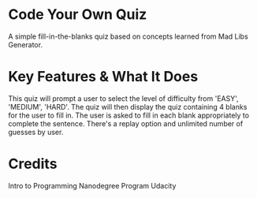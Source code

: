# Code Your Own Quiz
A simple fill-in-the-blanks quiz based on concepts learned from Mad Libs Generator.

# Key Features & What It Does 
This quiz will prompt a user to select the level of difficulty from 'EASY', 'MEDIUM', 'HARD'. 
The quiz will then display the quiz containing 4 blanks for the user to fill in. 
The user is asked to fill in each blank appropriately to complete the sentence. 
There's a replay option and unlimited number of guesses by user.

# Credits
Intro to Programming Nanodegree Program 
Udacity
